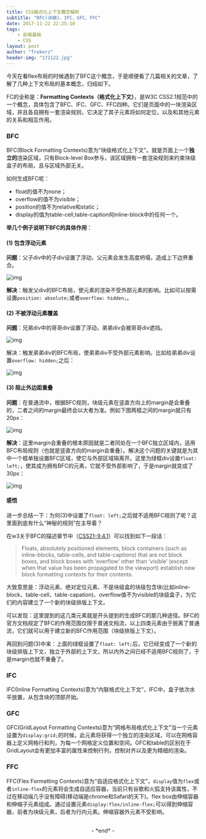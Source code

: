 ```yaml
---
title: CSS格式化上下文概念解析
subtitle: "BFC(详细)、IFC、GFC、FFC"
date: 2017-11-22 22:25:10
tags: 
	- 前端基础
	- CSS
layout: post
author: "Trekerz"
header-img: "171122.jpg"
---
```


今天在看flex布局的时候遇到了BFC这个概念，于是顺便看了几篇相关的文章，了解了几种上下文布局的基本概念，归结如下。

FC的全称是：**Formatting Contexts（格式化上下文）**，是W3C CSS2.1规范中的一个概念，具体包含了BFC、IFC、GFC、FFC四种。它们是页面中的一块渲染区域，并且各自拥有一套渲染规则，它决定了其子元素将如何定位，以及和其他元素的关系和相互作用。

### **BFC**

BFC(Block Formatting Contexts)意为“块级格式化上下文”。就是页面上一个**独立的**渲染区域，只有Block-level Box参与，该区域拥有一套渲染规则来约束块级盒子的布局，且与区域外部无关。

如何生成BFC呢： 

- float的值不为none；
- overflow的值不为visible；
- position的值不为relative和static；
- display的值为table-cell,table-caption何inline-block中的任何一个。


**举几个例子说明下BFC的具体作用**：

#### **(1) 包含浮动元素**

**问题**：父子div中的子div设置了浮动，父元素会发生高度坍塌，造成上下边界重合。

![img](1.png)

**解决**：触发父div的BFC布局，使元素的渲染不受外部元素的影响。比如可以按需设置`position: absolute;`或者`overflow: hidden;`。

#### **(2) 不被浮动元素覆盖**

**问题**：兄弟div中的哥哥div设置了浮动，弟弟div会被哥哥div遮挡。

![img](2.png)

解决：触发弟弟div的BFC布局，使弟弟div不受外部元素影响。比如给弟弟div设置`overflow: hidden;`之后：

![img](3.png)

#### **(3) 阻止外边距重叠**

**问题**：在普通流中，根据BFC规则，块级元素在竖直方向上的margin是会重叠的，二者之间的margin最终会以大者为准。例如下图两框之间的margin就只有20px：

![img](4.png)

**解决**：这里margin会重叠的根本原因就是二者同处在一个BFC独立区域内，适用BFC布局规则（也就是竖直方向的margin会重叠）。解决这个问题的关键就是为其中一个框单独设置BFC区域，使它与外部区域隔离开。这里为绿框div设置`float: left;`，使其成为拥有BFC的元素，它就不受外部影响了，于是margin就变成了30px：

![img](5.png)

#### **感悟**

进一步总结一下：为何(3)中设置了`float: left;`之后就不适用BFC规则了呢？这里面到底有什么“神秘的规则”在主导着？

在w3关于BFC的描述章节中（[CSS21-9.4.1](http://www.w3.org/TR/CSS21/visuren.html)）可以找到如下一段话：

> Floats, absolutely positioned elements, block containers (such as inline-blocks, table-cells, and table-captions) that are not block boxes, and block boxes with ‘overflow’ other than ‘visible’ (except when that value has been propagated to the viewport) establish new block formatting contexts for their contents.

大致意思是：浮动元素、绝对定位元素、不是块级盒的块级包含块(比如inline-block、table-cell、table-capation)、overflow值不为visible的块级盒子，为它们的内容建立了一个新的块级排版上下文。

可以发现：这里提到的这几类元素就是开头提到的生成BFC的那几种途径。BFC的官方文档规定了BFC的作用范围仅限于普通文档流，以上四类元素由于脱离了普通流，它们就可以用于建立新的BFC作用范围（块级排版上下文）。

再回到问题(3)中来：上面的绿框设置了`float: left;`后，它已经变成了一个新的块级排版上下文，独立于外部的上下文，所以内外之间已经不适用BFC规则了，于是margin也就不重叠了。

### **IFC**

IFC(Inline Formatting Contexts)意为“内联格式化上下文”，IFC中，盒子依次水平放置，从包含块的顶部开始。 

### **GFC** 

GFC(GridLayout Formatting Contexts)意为“网格布局格式化上下文”当一个元素设置为`display:grid;`的时候，此元素将获得一个独立的渲染区域，可以在网格容器上定义网格行和列，为每一个网格定义位置和空间。GFC和table的区别在于GridLayout会有更加丰富的属性来控制行列，控制对齐以及更为精细的渲染。 

### **FFC** 

FFC(Flex Formatting Contexts)意为“自适应格式化上下文”，`display`值为`flex`或者`inline-flex`的元素将会生成自适应容器，当前只有谷歌和火狐支持该属性，不过在移动端几乎没有障碍(移动端是chrome和Safari的天下)。flex box由伸缩容器和伸缩子元素组成。通过设置元素`display:flex/inline-flex;`可以得到伸缩容器，前者为块级元素，后者为行内元素。伸缩容器外元素不受影响。

<br/>

<center>-&nbsp;*end*&nbsp;-</center>

<br/>